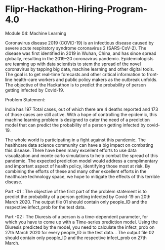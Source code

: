 # Flipr-Hackathon-Hiring-Program-4.0
Module 04: Machine Learning 

Coronavirus disease 2019 (COVID-19) is an infectious disease caused by severe acute respiratory syndrome coronavirus 2 (SARS-CoV-2). The disease was first identified in 2019 in Wuhan, China, and has since spread globally, resulting in the 2019–20 coronavirus pandemic. Epidemiologists are teaming up with data scientists to stem the spread of the novel coronavirus by tapping big data, machine learning and other digital tools. The goal is to get real-time forecasts and other critical information to front-line health-care workers and public policy makers as the outbreak unfolds. The objective of the Hackathon is to predict the probability of person getting infected by Covid-19.  

Problem Statement:

India has 197 Total cases, out of which there are 4 deaths reported and 173 of those cases are still active. With a hope of controlling the epidemic, this machine learning problem is designed to cater the need of a prediction model that can predict the probability of a person getting infected by covid-19.  
 
The whole world is participating in a fight against this pandemic. The healthcare data science community can have a big impact on combating this disease. There have been many excellent efforts to use data visualization and monte carlo simulations to help combat the spread of this pandemic. The expected prediction model would address a complimentary and important aspect of health policy, identifying those most at risk. By combining the efforts of these and many other excellent efforts in the healthcare technology space, we hope to mitigate the effects of this terrible disease. 
 
Part -01 : The objective of the first part of the problem statement is to predict the probability of a person getting infected by Covid-19 on 20th March 2020. The output file 01 should contain only people_ID and the respective infect_prob for the test data. 
 
Part -02 : The Diuresis of a person is a time-dependent parameter, for which you have to come up with a Time-series prediction model. Using the Diuresis predicted by the model, you need to calculate the infect_prob on 27th March 2020 for every people_ID in the test data. . The output file 02 should contain only people_ID and the respective infect_prob on 27th March. 
